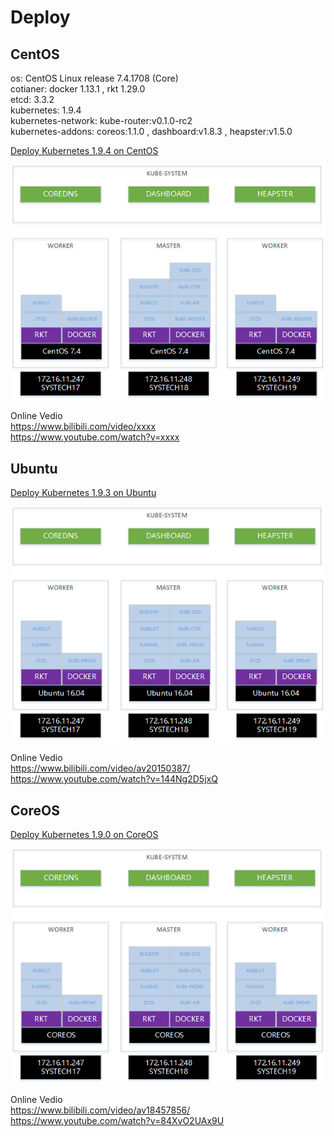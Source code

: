 # Deploy

## CentOS

os: CentOS Linux release 7.4.1708 (Core)<br>
cotianer: docker 1.13.1 , rkt 1.29.0<br>
etcd: 3.3.2<br>
kubernetes: 1.9.4<br>
kubernetes-network: kube-router:v0.1.0-rc2<br>
kubernetes-addons: coreos:1.1.0 , dashboard:v1.8.3 , heapster:v1.5.0

[Deploy Kubernetes 1.9.4 on CentOS](./docs/centos.md)

<img alt="Schema" src="docs/imgs/centos-schema.png">

Online Vedio<br>
https://www.bilibili.com/video/xxxx<br>
https://www.youtube.com/watch?v=xxxx

## Ubuntu

[Deploy Kubernetes 1.9.3 on Ubuntu](./docs/ubuntu.md)

<img alt="Schema" src="docs/imgs/ubuntu-schema.png">

Online Vedio<br>
https://www.bilibili.com/video/av20150387/<br>
https://www.youtube.com/watch?v=144Ng2D5jxQ

## CoreOS

[Deploy Kubernetes 1.9.0 on CoreOS](./docs/coreos.md)

<img alt="Schema" src="docs/imgs/coreos-schema.png">

Online Vedio<br>
https://www.bilibili.com/video/av18457856/<br>
https://www.youtube.com/watch?v=84XvO2UAx9U